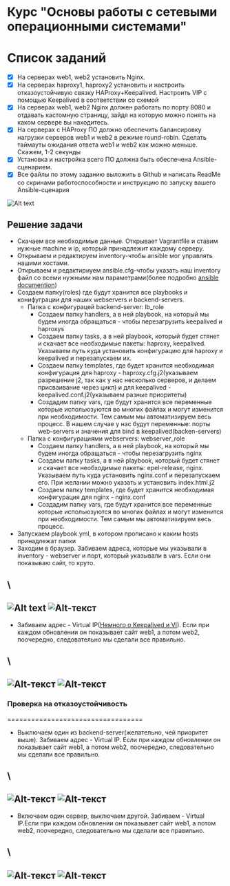  # Курс "Основы работы с сетевыми операционными системами"

# Список заданий
- [X] На серверах web1, web2 установить Nginx.
- [X] На серверах haproxy1, haproxy2 установить и настроить  отказоустойчивую связку HAProxy+Keepalived. Настроить VIP с помощью Keepalived в соответствии со схемой
- [X] На серверах web1, web2 Nginx должен работать по порту 8080 и отдавать кастомную страницу, зайдя на которую можно понять на каком сервере вы находитесь.
- [X] На серверах с HAProxy ПО должно обеспечить балансировку нагрузки серверов web1 и web2 в режиме round-robin. Сделать таймауты ожидания ответа web1 и web2 как можно меньше. Скажем, 1-2 секунды
- [X] Установка и настройка всего ПО должна быть обеспечена Ansible-сценарием.
- [X] Все файлы по этому заданию выложить в Github и написать ReadMe со скринами работоспособности и инструкцию по запуску вашего Ansible-сценария

![Alt text](https://github.com/Dubrovsky18/Pratic_Ansible/blob/main/project_5/report/Task.jpg "Task")

Решение задачи
---------------------------
+ Скачаем все необходимые данные. Открывает Vagrantfile и ставим нужные machine и ip, который принадлежит каждому серверу.
+ Открываем и редактируем inventory-чтобы ansible мог управлять нашими хостами.
+ Открываем и редактириуем ansible.cfg-чтобы указать наш inventory файл со всеми нужными нам параметрами(более подробно [ansible documention](https://docs.ansible.com/ansible/2.6/reference_appendices/config.html))
+ Создаем папку(roles) где будут хранится все playbooks и конифуграции для наших webservers и backend-servers.
    - Папка с конфигурацей backend-server: lb_role
        * Создаем папку handlers, а в ней playbook, на который мы будем иногда обращаться - чтобы перезагрузить keepalived и haproxys
        * Создаем папку tasks, а в ней playbook, который будет стянет и скачает все необходимые пакеты: haproxy, keepalived. Указываем путь куда установить конфигурацию для haproxy и keepalived и перезапускаем их.
        * Создаем папку templates, где будет хранится необходимая конфигурация для haproxy - haproxy.cfg.j2(указываем разрешение j2, так как у нас несколько серверов, и делаем присваивание через цикл) и для keepalived - keepalived.conf.j2(указываем разные приоритеты)
        * Создадим папку vars, где будут хранится все переменные которые испольюзуются во многих файлах и могут изменится при необходимости. Тем самым мы автоматизируем весь процесс. В нашем случае у нас будут переменные: порты web-servers и значения для bind в keepalived(backen-servers)
    - Папка с конфигурациями webservers: webserver_role
        * Cоздаем папку handlers, а в ней playbook, на который мы будем иногда обращаться - чтобы перезагрузить nginx
        * Cоздаем папку tasks, а в ней playbook, который будет стянет и скачает все необходимые пакеты: epel-release, nginx. Указываем путь куда установить nginx.conf и перезапускаем его. При желании можно указать и установить index.html.j2
        * Создаем папку templates, где будет хранится необходимая конфигурация для nginx - nginx.conf
        * Создадим папку vars, где будут хранится все переменные которые испольюзуются во многих файлах и могут изменится при необходимости. Тем самым мы автоматизируем весь процесс. 
+ Запускаем playbook.yml, в котором прописано к каким hosts принадлежат папки
+ Заходим в браузер. Забиваем адреса, которые мы указывали в inventory - webserver и порт, который указывали в vars. Если они показываю сайт, то круто.


\
--------------------------

![Alt text](https://github.com/Dubrovsky18/OS_system/blob/main/project_5/report/web1.png "сайт на web1")
![Alt-текст](https://github.com/Dubrovsky18/OS_system/blob/main/project_5/report/web2.png "Сайт на web2")
--------------------------

+ Забиваем адрес - Virtual IP([Немного о Keepalived и VI](https://www.servers.ru/knowledge/linux-administration/how-to-setup-floating-ip-using-keepalived)). Если при каждом обновлении он показывает сайт web1, а потом web2, поочередно, следовательно мы сделали все правильно.

\
-------------------------

![Alt-текст](https://github.com/Dubrovsky18/OS_system/blob/main/project_5/report/haproxy_web1.png "Web1 in haproxy")
![Alt-текст](https://github.com/Dubrovsky18/OS_system/blob/main/project_5/report/haproxy_web2.png "Web2 in haproxy")
---------------------------


### Проверка на отказоустойчивость
==================================

+ Выключаем один из backend-server(желательно, чей приоритет выше). Забиваем адрес - Virtual IP. Если при каждом обновлении он показывает сайт web1, а потом web2, поочередно, следовательно мы сделали все правильно.

\
---------------------
![Alt-текст](https://github.com/Dubrovsky18/OS_system/blob/main/project_5/report/failover/haproxy1_web1.png "Отказоустойчивасть. Web1 - Основа на haproxy1")
![Alt-текст](https://github.com/Dubrovsky18/OS_system/blob/main/project_5/report/failover/haproxy1_web2.png "Отказоустойчивасть. Web2 - Основа на haproxy1")
---------------------------



+ Включаем один сервер, выключаем другой. Забиваем - Virtual IP.Если при каждом обновлении он показывает сайт web1, а потом web2, поочередно, следовательно мы сделали все правильно.

\
---------------------
![Alt-текст](https://github.com/Dubrovsky18/OS_system/blob/main/project_5/report/failover/haproxy2_web1.png "Отказоустойчивасть. Web1 - Основа на haproxy2")
![Alt-текст](https://github.com/Dubrovsky18/OS_system/blob/main/project_5/report/failover/haproxy2_web2.png "Отказоустойчивасть. Web2 - Основа на haproxy2")
---------------------------
